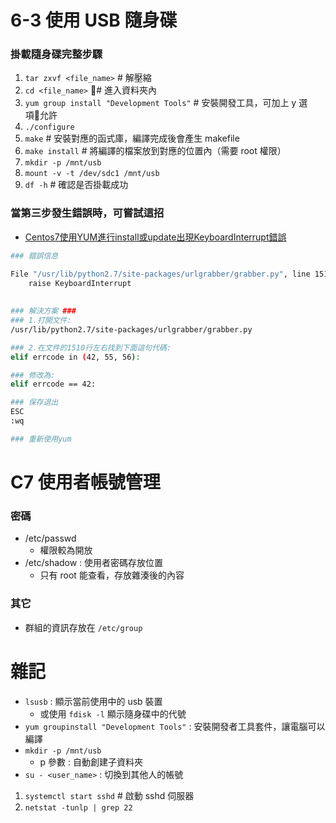 # 6-3 使用 USB 隨身碟
### 掛載隨身碟完整步驟
1. `tar zxvf <file_name>` # 解壓縮
2. `cd <file_name>` # 進入資料夾內
3. `yum group install "Development Tools"` # 安裝開發工具，可加上 y 選項允許
4. `./configure`
5. `make` # 安裝對應的函式庫，編譯完成後會產生 makefile
6. `make install` # 將編譯的檔案放到對應的位置內（需要 root 權限）
7. `mkdir -p /mnt/usb`
8. `mount -v -t /dev/sdc1 /mnt/usb`
9. `df -h` # 確認是否掛載成功

### 當第三步發生錯誤時，可嘗試這招
* [Centos7使用YUM進行install或update出現KeyboardInterrupt錯誤](http://www.tulinkeji.com/i/889992121.html)

```bash
### 錯誤信息

File "/usr/lib/python2.7/site-packages/urlgrabber/grabber.py", line 1517, in _do_perform
    raise KeyboardInterrupt
    
    
### 解決方案 ###
### 1.打開文件:
/usr/lib/python2.7/site-packages/urlgrabber/grabber.py

### 2.在文件的1510行左右找到下面這句代碼:
elif errcode in (42, 55, 56):

### 修改為:
elif errcode == 42:

### 保存退出
ESC
:wq

### 重新使用yum
```

# C7 使用者帳號管理
### 密碼
* /etc/passwd
    * 權限較為開放
* /etc/shadow : 使用者密碼存放位置
    * 只有 root 能查看，存放雜湊後的內容

### 其它
* 群組的資訊存放在 `/etc/group`

# 雜記
* `lsusb` : 顯示當前使用中的 usb 裝置
    * 或使用 `fdisk -l` 顯示隨身碟中的代號
* `yum groupinstall "Development Tools"` : 安裝開發者工具套件，讓電腦可以編譯
* `mkdir -p /mnt/usb`
    * p 參數 : 自動創建子資料夾
* `su - <user_name>` : 切換到其他人的帳號

1. `systemctl start sshd` # 啟動 sshd 伺服器
2. `netstat -tunlp | grep 22`